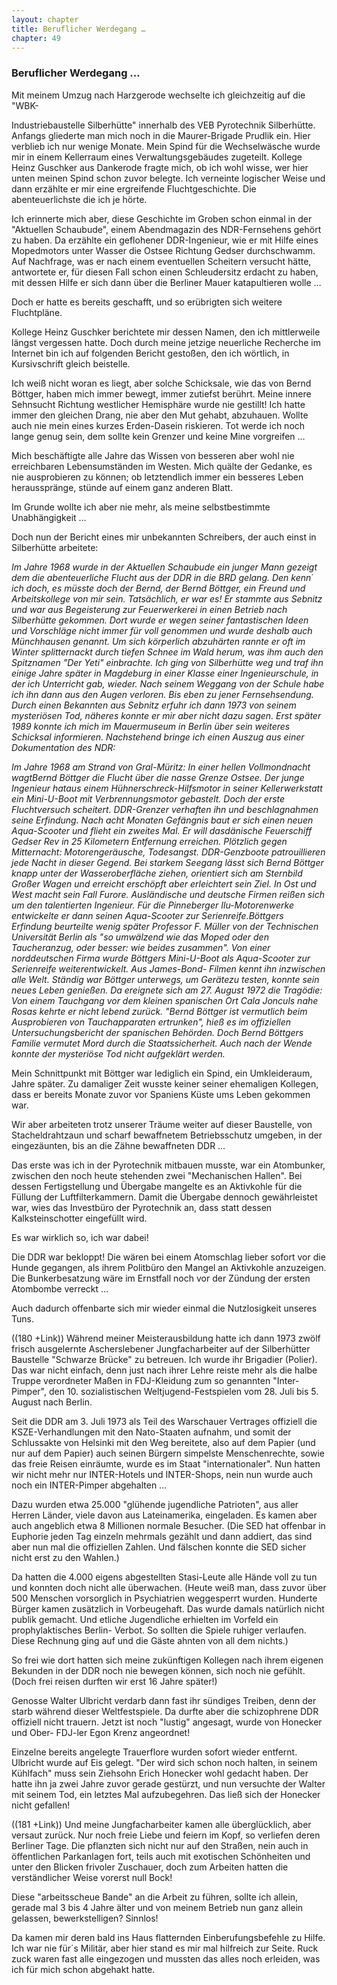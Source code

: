 ```yaml
---  
layout: chapter
title: Beruflicher Werdegang …
chapter: 49
---  
```


### Beruflicher Werdegang …

Mit meinem Umzug nach Harzgerode wechselte ich gleichzeitig auf die "WBK-

Industriebaustelle Silberhütte" innerhalb des VEB Pyrotechnik Silberhütte.
Anfangs gliederte man mich noch in die Maurer-Brigade Prudlik ein. Hier
verblieb ich nur wenige Monate. Mein Spind für die Wechselwäsche wurde mir in
einem Kellerraum eines Verwaltungsgebäudes zugeteilt. Kollege Heinz Guschker
aus Dankerode fragte mich, ob ich wohl wisse, wer hier unten meinen Spind
schon zuvor belegte. Ich verneinte logischer Weise und dann erzählte er mir
eine ergreifende Fluchtgeschichte. Die abenteuerlichste die ich je hörte.

Ich erinnerte mich aber, diese Geschichte im Groben schon einmal in der
"Aktuellen Schaubude", einem Abendmagazin des NDR-Fernsehens gehört zu haben.
Da erzählte ein geflohener DDR-Ingenieur, wie er mit Hilfe eines Mopedmotors
unter Wasser die Ostsee Richtung Gedser durchschwamm. Auf Nachfrage, was er
nach einem eventuellen Scheitern versucht hätte, antwortete er, für diesen
Fall schon einen Schleudersitz erdacht zu haben, mit dessen Hilfe er sich dann
über die Berliner Mauer katapultieren wolle …

Doch er hatte es bereits geschafft, und so erübrigten sich weitere
Fluchtpläne.

Kollege Heinz Guschker berichtete mir dessen Namen, den ich mittlerweile
längst vergessen hatte. Doch durch meine jetzige neuerliche Recherche im
Internet bin ich auf folgenden Bericht gestoßen, den ich wörtlich, in
Kursivschrift gleich beistelle.

Ich weiß nicht woran es liegt, aber solche Schicksale, wie das von Bernd
Böttger, haben mich immer bewegt, immer zutiefst berührt. Meine innere
Sehnsucht Richtung westlicher Hemisphäre wurde nie gestillt! Ich hatte immer
den gleichen Drang, nie aber den Mut gehabt, abzuhauen. Wollte auch nie mein
eines kurzes Erden-Dasein riskieren. Tot werde ich noch lange genug sein, dem
sollte kein Grenzer und keine Mine vorgreifen …

Mich beschäftigte alle Jahre das Wissen von besseren aber wohl nie
erreichbaren Lebensumständen im Westen. Mich quälte der Gedanke, es nie
ausprobieren zu können; ob letztendlich immer ein besseres Leben
herausspränge, stünde auf einem ganz anderen Blatt.

Im Grunde wollte ich aber nie mehr, als meine selbstbestimmte Unabhängigkeit …

Doch nun der Bericht eines mir unbekannten Schreibers, der auch einst in
Silberhütte arbeitete:

_Im Jahre 1968 wurde in der Aktuellen Schaubude ein junger Mann gezeigt dem
die abenteuerliche Flucht aus der DDR in die BRD gelang. Den kenn´ ich doch,
es müsste doch der Bernd, der Bernd Böttger, ein Freund und Arbeitskollege von
mir sein. Tatsächlich, er war es! Er stammte aus Sebnitz und war aus
Begeisterung zur Feuerwerkerei in einen Betrieb nach Silberhütte gekommen.
Dort wurde er wegen seiner fantastischen Ideen und Vorschläge nicht immer für
voll genommen und wurde deshalb auch Münchhausen genannt. Um sich körperlich
abzuhärten rannte er oft im Winter splitternackt durch tiefen Schnee im Wald
herum, was ihm auch den Spitznamen "Der Yeti" einbrachte. Ich ging von
Silberhütte weg und traf ihn einige Jahre später in Magdeburg in einer Klasse
einer Ingenieurschule, in der ich Unterricht gab, wieder. Nach seinem Weggang
von der Schule habe ich ihn dann aus den Augen verloren. Bis eben zu jener
Fernsehsendung. Durch einen Bekannten aus Sebnitz erfuhr ich dann 1973 von
seinem mysteriösen Tod, näheres konnte er mir aber nicht dazu sagen. Erst
später 1989 konnte ich mich im Mauermuseum in Berlin über sein weiteres
Schicksal informieren. Nachstehend bringe ich einen Auszug aus einer
Dokumentation des NDR:_

_Im Jahre 1968 am Strand von Gral-Müritz: In einer hellen Vollmondnacht
wagtBernd Böttger die Flucht über die nasse Grenze Ostsee. Der junge Ingenieur
hataus einem Hühnerschreck-Hilfsmotor in seiner Kellerwerkstatt ein
Mini-U-Boot mit Verbrennungsmotor gebastelt. Doch der erste Fluchtversuch
scheitert. DDR-Grenzer verhaften ihn und beschlagnahmen seine Erfindung. Nach
acht Monaten Gefängnis baut er sich einen neuen Aqua-Scooter und flieht ein
zweites Mal. Er will dasdänische Feuerschiff Gedser Rev in 25 Kilometern
Entfernung erreichen. Plötzlich gegen Mitternacht: Motorengeräusche,
Todesangst. DDR-Genzboote patrouillieren jede Nacht in dieser Gegend. Bei
starkem Seegang lässt sich Bernd Böttger knapp unter der Wasseroberfläche
ziehen, orientiert sich am Sternbild Großer Wagen und erreicht erschöpft aber
erleichtert sein Ziel. In Ost und West macht sein Fall Furore. Ausländische
und deutsche Firmen reißen sich um den talentierten Ingenieur. Für die
Pinneberger Ilu-Motorenwerke entwickelte er dann seinen Aqua-Scooter zur
Serienreife.Böttgers Erfindung beurteilte wenig später Professor F. Müller von
der Technischen Universität Berlin als "so umwälzend wie das Moped oder den
Taucheranzug, oder besser: wie beides zusammen". Von einer norddeutschen Firma
wurde Böttgers Mini-U-Boot als Aqua-Scooter zur Serienreife weiterentwickelt.
Aus James-Bond- Filmen kennt ihn inzwischen alle Welt. Ständig war Böttger
unterwegs, um Gerätezu testen, konnte sein neues Leben genießen. Da ereignete
sich am 27. August 1972 die Tragödie: Von einem Tauchgang vor dem kleinen
spanischen Ort Cala Jonculs nahe Rosas kehrte er nicht lebend zurück. "Bernd
Böttger ist vermutlich beim Ausprobieren von Tauchapparaten ertrunken", hieß
es im offiziellen Untersuchungsbericht der spanischen Behörden. Doch Bernd
Böttgers Familie vermutet Mord durch die Staatssicherheit. Auch nach der Wende
konnte der mysteriöse Tod nicht aufgeklärt werden._

Mein Schnittpunkt mit Böttger war lediglich ein Spind, ein Umkleideraum, Jahre
später. Zu damaliger Zeit wusste keiner seiner ehemaligen Kollegen, dass er
bereits Monate zuvor vor Spaniens Küste ums Leben gekommen war.

Wir aber arbeiteten trotz unserer Träume weiter auf dieser Baustelle, von
Stacheldrahtzaun und scharf bewaffnetem Betriebsschutz umgeben, in der
eingezäunten, bis an die Zähne bewaffneten DDR …

Das erste was ich in der Pyrotechnik mitbauen musste, war ein Atombunker,
zwischen den noch heute stehenden zwei "Mechanischen Hallen". Bei dessen
Fertigstellung und Übergabe mangelte es an Aktivkohle für die Füllung der
Luftfilterkammern. Damit die Übergabe dennoch gewährleistet war, wies das
Investbüro der Pyrotechnik an, dass statt dessen Kalksteinschotter eingefüllt
wird.

Es war wirklich so, ich war dabei!

Die DDR war bekloppt! Die wären bei einem Atomschlag lieber sofort vor die
Hunde gegangen, als ihrem Politbüro den Mangel an Aktivkohle anzuzeigen. Die
Bunkerbesatzung wäre im Ernstfall noch vor der Zündung der ersten Atombombe
verreckt …

Auch dadurch offenbarte sich mir wieder einmal die Nutzlosigkeit unseres Tuns.

((180 +Link)) Während meiner Meisterausbildung hatte ich dann 1973 zwölf
frisch ausgelernte Ascherslebener Jungfacharbeiter auf der Silberhütter
Baustelle "Schwarze Brücke" zu betreuen. Ich wurde ihr Brigadier (Polier). Das
war nicht einfach, denn just nach ihrer Lehre reiste mehr als die halbe Truppe
verordneter Maßen in FDJ-Kleidung zum so genannten "Inter-Pimper", den 10.
sozialistischen Weltjugend-Festspielen vom 28. Juli bis 5. August nach Berlin.

Seit die DDR am 3. Juli 1973 als Teil des Warschauer Vertrages offiziell die
KSZE-Verhandlungen mit den Nato-Staaten aufnahm, und somit der Schlussakte von
Helsinki mit den Weg bereitete, also auf dem Papier (und nur auf dem Papier)
auch seinen Bürgern simpelste Menschenrechte, sowie das freie Reisen
einräumte, wurde es im Staat "internationaler". Nun hatten wir nicht mehr nur
INTER-Hotels und INTER-Shops, nein nun wurde auch noch ein INTER-Pimper
abgehalten …

Dazu wurden etwa 25.000 "glühende jugendliche Patrioten", aus aller Herren
Länder, viele davon aus Lateinamerika, eingeladen. Es kamen aber auch
angeblich etwa 8 Millionen normale Besucher. (Die SED hat offenbar in Euphorie
jeden Tag einzeln mehrmals gezählt und dann addiert, das sind aber nun mal die
offiziellen Zahlen. Und fälschen konnte die SED sicher nicht erst zu den
Wahlen.)

Da hatten die 4.000 eigens abgestellten Stasi-Leute alle Hände voll zu tun und
konnten doch nicht alle überwachen. (Heute weiß man, dass zuvor über 500
Menschen vorsorglich in Psychiatrien weggesperrt wurden. Hunderte Bürger kamen
zusätzlich in Vorbeugehaft. Das wurde damals natürlich nicht publik gemacht.
Und etliche Jugendliche erhielten im Vorfeld ein prophylaktisches Berlin-
Verbot. So sollten die Spiele ruhiger verlaufen. Diese Rechnung ging auf und
die Gäste ahnten von all dem nichts.)

So frei wie dort hatten sich meine zukünftigen Kollegen nach ihrem eigenen
Bekunden in der DDR noch nie bewegen können, sich noch nie gefühlt. (Doch frei
reisen durften wir erst 16 Jahre später!)

Genosse Walter Ulbricht verdarb dann fast ihr sündiges Treiben, denn der starb
während dieser Weltfestspiele. Da durfte aber die schizophrene DDR offiziell
nicht trauern. Jetzt ist noch "lustig" angesagt, wurde von Honecker und Ober-
FDJ-ler Egon Krenz angeordnet!

Einzelne bereits angelegte Trauerflore wurden sofort wieder entfernt. Ulbricht
wurde auf Eis gelegt. "Der wird sich schon noch halten, in seinem Kühlfach"
muss sein Ziehsohn Erich Honecker wohl gedacht haben. Der hatte ihn ja zwei
Jahre zuvor gerade gestürzt, und nun versuchte der Walter mit seinem Tod, ein
letztes Mal aufzubegehren. Das ließ sich der Honecker nicht gefallen!

((181 +Link)) Und meine Jungfacharbeiter kamen alle überglücklich, aber
versaut zurück. Nur noch freie Liebe und feiern im Kopf, so verliefen deren
Berliner Tage. Die pflanzten sich nicht nur auf den Straßen, nein auch in
öffentlichen Parkanlagen fort, teils auch mit exotischen Schönheiten und unter
den Blicken frivoler Zuschauer, doch zum Arbeiten hatten die verständlicher
Weise vorerst null Bock!

Diese "arbeitsscheue Bande" an die Arbeit zu führen, sollte ich allein, gerade
mal 3 bis 4 Jahre älter und von meinem Betrieb nun ganz allein gelassen,
bewerkstelligen? Sinnlos!

Da kamen mir deren bald ins Haus flatternden Einberufungsbefehle zu Hilfe. Ich
war nie für´s Militär, aber hier stand es mir mal hilfreich zur Seite. Ruck
zuck waren fast alle eingezogen und mussten das alles noch erleiden, was ich
für mich schon abgehakt hatte.

